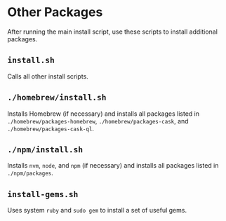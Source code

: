 # Other Packages

After running the main install script, use these scripts to install additional
packages.

## `install.sh`

Calls all other install scripts.

## `./homebrew/install.sh`

Installs Homebrew (if necessary) and installs all packages listed in
`./homebrew/packages-homebrew`, `./homebrew/packages-cask`, and
`./homebrew/packages-cask-ql`.

## `./npm/install.sh`

Installs `nvm`, `node`, and `npm` (if necessary) and installs all packages
listed in `./npm/packages`.

## `install-gems.sh`

Uses system `ruby` and `sudo gem` to install a set of useful gems.
